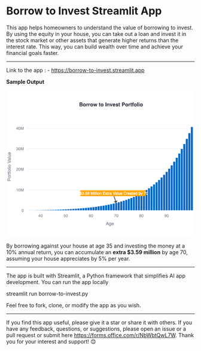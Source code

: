 # Borrow to Invest Streamlit App

This app helps homeowners to understand the value of borrowing to invest. By using the equity in your house, you can take out a loan and invest it in the stock market or other assets that generate higher returns than the interest rate. This way, you can build wealth over time and achieve your financial goals faster.

------

Link to the app : - https://borrow-to-invest.streamlit.app

**Sample Output**

![Sample Output](./SampleOutput.png)

By borrowing against your house at age 35 and investing the money at a 10% annual return, you can accumulate an **extra $3.59 million** by age 70, assuming your house appreciates by 5% per year.



------
The app is built with Streamlit, a Python framework that simplifies AI app development. You can run the app locally

streamlit run borrow-to-invest.py

Feel free to fork, clone, or modify the app as you wish.

----
If you find this app useful, please give it a star or share it with others. If you have any feedback, questions, or suggestions, please open an issue or a pull request or submit here https://forms.office.com/r/NbWbtQwL7W. Thank you for your interest and support! 😊

